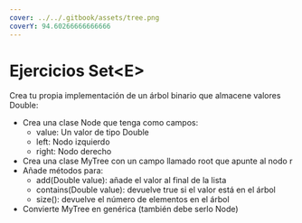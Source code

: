 ```yaml
---
cover: ../../.gitbook/assets/tree.png
coverY: 94.60266666666666
---
```


# Ejercicios Set\<E>

Crea tu propia implementación de un árbol binario que almacene valores Double:

* Crea una clase Node que tenga como campos:
  * value: Un valor de tipo Double
  * left: Nodo izquierdo
  * right: Nodo derecho
* Crea una clase MyTree con un campo llamado root que apunte al nodo r
* Añade métodos para:
  * add(Double value): añade el valor al final de la lista
  * contains(Double value): devuelve true si el valor está en el árbol
  * size(): devuelve el número de elementos en el árbol
* Convierte MyTree en genérica (también debe serlo Node)
